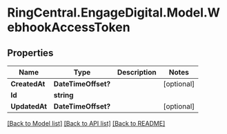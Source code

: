 # RingCentral.EngageDigital.Model.WebhookAccessToken
## Properties

Name | Type | Description | Notes
------------ | ------------- | ------------- | -------------
**CreatedAt** | **DateTimeOffset?** |  | [optional] 
**Id** | **string** |  | 
**UpdatedAt** | **DateTimeOffset?** |  | [optional] 

[[Back to Model list]](../README.md#documentation-for-models) [[Back to API list]](../README.md#documentation-for-api-endpoints) [[Back to README]](../README.md)

